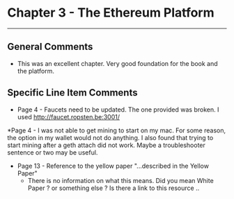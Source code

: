 # Chapter 3 - The Ethereum Platform
---

## General Comments
* This was an excellent chapter. Very good foundation for the book and the platform.

## Specific Line Item Comments

* Page 4 -  Faucets need to be updated. The one provided was broken. I used http://faucet.ropsten.be:3001/

*Page 4 - I was not able to get mining to start on my mac. For some reason, the option in my wallet would not do anything. I also found that trying to start
  mining after a geth attach did not work. Maybe a troubleshooter sentence or two may be useful. 

* Page 13 - Reference to the yellow paper "...described in the Yellow Paper"
    - There is no information on what this means. Did you mean White Paper ? or something else ? Is there a link to this resource ..
